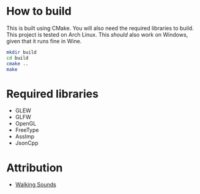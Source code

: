 
# How to build

This is built using CMake. You will also need the required libraries to build. 
This project is tested on Arch Linux. This _should_ also work on Windows, given
that it runs fine in Wine. 

```sh
mkdir build
cd build
cmake ..
make
```

# Required libraries
- GLEW
- GLFW
- OpenGL
- FreeType
- AssImp
- JsonCpp

# Attribution

- [Walking Sounds](https://opengameart.org/content/rock-walk-step-sound-yo-frankie)

